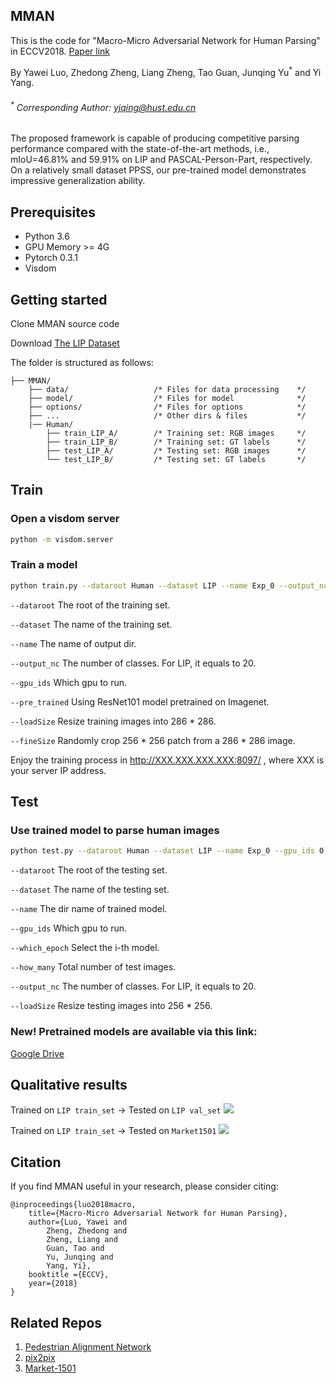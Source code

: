 
## MMAN
This is the code for "Macro-Micro Adversarial Network for Human Parsing" in ECCV2018. [Paper link](https://arxiv.org/abs/1807.08260)

By Yawei Luo, Zhedong Zheng, Liang Zheng, Tao Guan, Junqing Yu<sup>*</sup> and Yi Yang. 
###### <sup>*</sup> Corresponding Author: <yjqing@hust.edu.cn>

The proposed framework is capable of producing competitive parsing performance compared with the state-of-the-art methods, i.e., mIoU=46.81% and 59.91% on LIP and
PASCAL-Person-Part, respectively. On a relatively small dataset PPSS, our pre-trained model demonstrates impressive generalization ability.


## Prerequisites
- Python 3.6
- GPU Memory >= 4G
- Pytorch 0.3.1
- Visdom


## Getting started
Clone MMAN source code

Download [The LIP Dataset]( https://drive.google.com/open?id=1SlvucF37ApWCQjmdCYQ8i9yoUHNvFMiC )

The folder is structured as follows:
```
├── MMAN/
    ├── data/                   /* Files for data processing    */
    ├── model/                  /* Files for model              */
    ├── options/                /* Files for options            */
    ├── ...                     /* Other dirs & files           */
    |── Human/
    	├── train_LIP_A/        /* Training set: RGB images     */
    	├── train_LIP_B/        /* Training set: GT labels      */
    	├── test_LIP_A/         /* Testing set: RGB images      */
    	└── test_LIP_B/         /* Testing set: GT labels       */
```


## Train
### Open a visdom server
```bash
python -m visdom.server
```

### Train a model
```bash
python train.py --dataroot Human --dataset LIP --name Exp_0 --output_nc 20 --gpu_ids 0 --pre_trained --loadSize 286 --fineSize 256
```
`--dataroot` The root of the training set.

`--dataset` The name of the training set.

`--name` The name of output dir. 

`--output_nc` The number of classes. For LIP, it equals to 20. 

`--gpu_ids` Which gpu to run.

`--pre_trained` Using ResNet101 model pretrained on Imagenet.

`--loadSize` Resize training images into 286 * 286.

`--fineSize` Randomly crop 256 * 256 patch from a 286 * 286 image.

Enjoy the training process in http://XXX.XXX.XXX.XXX:8097/ , where XXX is your server IP address.


## Test
### Use trained model to parse human images
```bash
python test.py --dataroot Human --dataset LIP --name Exp_0 --gpu_ids 0 --which_epoch 30 --how_many 10000 --output_nc 20 --loadSize 256
```
`--dataroot` The root of the testing set.

`--dataset` The name of the testing set.

`--name` The dir name of trained model.

`--gpu_ids` Which gpu to run.

`--which_epoch` Select the i-th model.

`--how_many` Total number of test images.

`--output_nc` The number of classes. For LIP, it equals to 20. 

`--loadSize` Resize testing images into 256 * 256.

### New! Pretrained models are available via this link:
[Google Drive](https://drive.google.com/open?id=1pLFXIf8o3Jpq-w4_D4l8yWE9Q-1-TVLh)

## Qualitative results
Trained on ``LIP train_set`` -> Tested on ``LIP val_set``
![](https://github.com/RoyalVane/MMAN/blob/master/jpg/LIP.JPG)

Trained on ``LIP train_set`` -> Tested on ``Market1501``
![](https://github.com/RoyalVane/MMAN/blob/master/jpg/Market1501.JPG)

## Citation
If you find MMAN useful in your research, please consider citing:
```
@inproceedings{luo2018macro,
	title={Macro-Micro Adversarial Network for Human Parsing},
	author={Luo, Yawei and 
		Zheng, Zhedong and 
		Zheng, Liang and 
		Guan, Tao and 
		Yu, Junqing and 
		Yang, Yi},
	booktitle ={ECCV},
	year={2018}
}

```

## Related Repos
1. [Pedestrian Alignment Network](https://github.com/layumi/Pedestrian_Alignment)
2. [pix2pix](https://github.com/phillipi/pix2pix)
3. [Market-1501](http://www.liangzheng.org/Project/project_reid.html)

